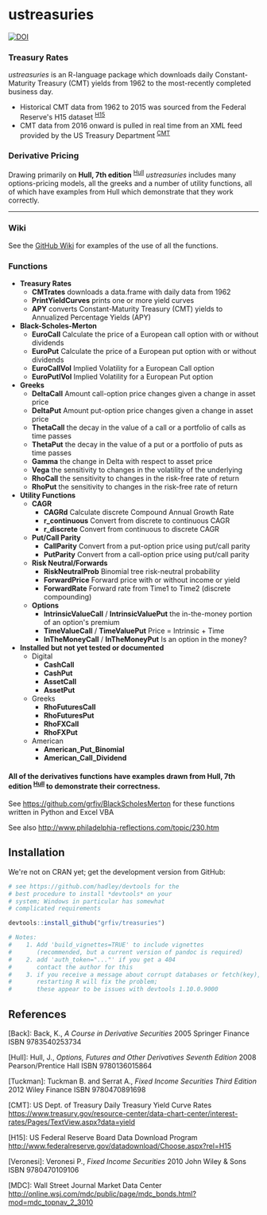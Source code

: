 ustreasuries
============

[![DOI](https://zenodo.org/badge/5738/grfiv/ustreasuries.svg)](https://zenodo.org/badge/latestdoi/5738/grfiv/ustreasuries)

### Treasury Rates

*ustreasuries* is an R-language package which downloads daily Constant-Maturity Treasury (CMT) yields from 1962 to the most-recently completed business day.

-   Historical CMT data from 1962 to 2015 was sourced from the Federal Reserve's H15 dataset <sup>[H15](#H15)</sup>
-   CMT data from 2016 onward is pulled in real time from an XML feed provided by the US Treasury Department <sup>[CMT](#CMT)</sup>

### Derivative Pricing

Drawing primarily on **Hull, 7th edition** <sup>[Hull](#Hull)</sup> *ustreasuries* includes many options-pricing models, all the greeks and a number of utility functions, all of which have examples from Hull which demonstrate that they work correctly.

------------------------------------------------------------------------

### Wiki

See the [GitHub Wiki](https://github.com/grfiv/ustreasuries/wiki) for examples of the use of all the functions.

### Functions

-   **Treasury Rates**
    -   **CMTrates** downloads a data.frame with daily data from 1962
    -   **PrintYieldCurves** prints one or more yield curves
    -   **APY** converts Constant-Maturity Treasury (CMT) yields to Annualized Percentage Yields (APY)
-   **Black-Scholes-Merton**
    -   **EuroCall** Calculate the price of a European call option with or without dividends
    -   **EuroPut** Calculate the price of a European put option with or without dividends
    -   **EuroCallVol** Implied Volatility for a European Call option
    -   **EuroPutlVol** Implied Volatility for a European Put option
-   **Greeks**
    -   **DeltaCall** Amount call-option price changes given a change in asset price
    -   **DeltaPut** Amount put-option price changes given a change in asset price
    -   **ThetaCall** the decay in the value of a call or a portfolio of calls as time passes
    -   **ThetaPut** the decay in the value of a put or a portfolio of puts as time passes
    -   **Gamma** the change in Delta with respect to asset price
    -   **Vega** the sensitivity to changes in the volatility of the underlying
    -   **RhoCall** the sensitivity to changes in the risk-free rate of return
    -   **RhoPut** the sensitivity to changes in the risk-free rate of return
-   **Utility Functions**
    -   **CAGR**
        -   **CAGRd** Calculate discrete Compound Annual Growth Rate
        -   **r\_continuous** Convert from discrete to continuous CAGR
        -   **r\_discrete** Convert from continuous to discrete CAGR
    -   **Put/Call Parity**
        -   **CallParity** Convert from a put-option price using put/call parity
        -   **PutParity** Convert from a call-option price using put/call parity
    -   **Risk Neutral/Forwards**
        -   **RiskNeutralProb** Binomial tree risk-neutral probability
        -   **ForwardPrice** Forward price with or without income or yield
        -   **ForwardRate** Forward rate from Time1 to Time2 (discrete compounding)
    -   **Options**
        -   **IntrinsicValueCall** / **IntrinsicValuePut** the in-the-money portion of an option's premium
        -   **TimeValueCall** / **TimeValuePut** Price = Intrinsic + Time
        -   **InTheMoneyCall** / **InTheMoneyPut** Is an option in the money?
-   **Installed but not yet tested or documented**
    -   Digital
        -   **CashCall**
        -   **CashPut**
        -   **AssetCall**
        -   **AssetPut**
    -   Greeks
        -   **RhoFuturesCall**
        -   **RhoFuturesPut**
        -   **RhoFXCall**
        -   **RhoFXPut**
    -   American
        -   **American\_Put\_Binomial**
        -   **American\_Call\_Dividend**

#### All of the derivatives functions have examples drawn from **Hull, 7th edition** <sup>[Hull](#Hull)</sup> to demonstrate their correctness.

See <https://github.com/grfiv/BlackScholesMerton> for these functions written in Python and Excel VBA

See also <http://www.philadelphia-reflections.com/topic/230.htm>

Installation
------------

We're not on CRAN yet; get the development version from GitHub:

``` r
# see https://github.com/hadley/devtools for the
# best procedure to install *devtools* on your
# system; Windows in particular has somewhat
# complicated requirements

devtools::install_github("grfiv/treasuries")

# Notes: 
#    1. Add 'build_vignettes=TRUE' to include vignettes 
#       (recommended, but a current version of pandoc is required)
#    2. add 'auth_token="..."' if you get a 404
#       contact the author for this
#    3. if you receive a message about corrupt databases or fetch(key), 
#       restarting R will fix the problem;
#       these appear to be issues with devtools 1.10.0.9000
```

References
----------

<a name="Back">\[Back\]</a>: Back, K., *A Course in Derivative Securities* 2005 Springer Finance ISBN 9783540253734

<a name="Hull">\[Hull\]</a>: Hull, J., *Options, Futures and Other Derivatives Seventh Edition* 2008 Pearson/Prentice Hall ISBN 9780136015864

<a name="Tuckman">\[Tuckman\]</a>: Tuckman B. and Serrat A., *Fixed Income Securities Third Edition* 2012 Wiley Finance ISBN 9780470891698

<a name="CMT">\[CMT\]</a>: US Dept. of Treasury Daily Treasury Yield Curve Rates
<https://www.treasury.gov/resource-center/data-chart-center/interest-rates/Pages/TextView.aspx?data=yield>

<a name="H15">\[H15\]</a>: US Federal Reserve Board Data Download Program
<http://www.federalreserve.gov/datadownload/Choose.aspx?rel=H15>

<a name="Veronesi">\[Veronesi\]</a>: Veronesi P., *Fixed Income Securities* 2010 John Wiley & Sons ISBN 9780470109106

<a name="MDC">\[MDC\]</a>: Wall Street Journal Market Data Center
<http://online.wsj.com/mdc/public/page/mdc_bonds.html?mod=mdc_topnav_2_3010>
